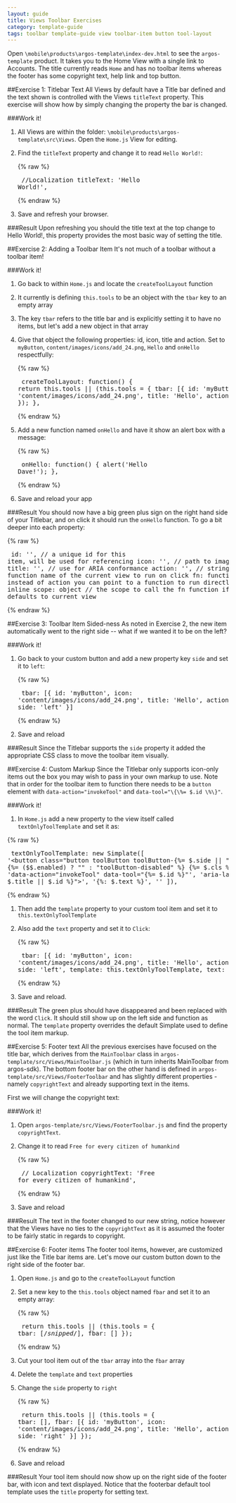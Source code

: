 ```yaml
---
layout: guide
title: Views Toolbar Exercises
category: template-guide
tags: toolbar template-guide view toolbar-item button tool-layout
---
```

Open `\mobile\products\argos-template\index-dev.html` to see the `argos-template` product. It takes you to the Home View with a single link to Accounts. The title currently reads `Home` and has no toolbar items whereas the footer has some copyright text, help link and top button.

##Exercise 1: Titlebar Text
All Views by default have a Title bar defined and the text shown is controlled with the Views `titleText` property. This exercise will show how by simply changing the property the bar is changed.

###Work it!
1. All Views are within the folder: `\mobile\products\argos-template\src\Views`. Open the `Home.js` View for editing.
1. Find the `titleText` property and change it to read `Hello World!`:

    {% raw %}<pre class="brush: js">
//Localization
titleText: 'Hello World!',
    </pre>{% endraw %}

1. Save and refresh your browser.

###Result
Upon refreshing you should the title text at the top change to Hello World!, this property provides the most basic way of setting the title.

##Exercise 2: Adding a Toolbar Item
It's not much of a toolbar without a toolbar item!

###Work it!
1. Go back to within `Home.js` and locate the `createToolLayout` function
1. It currently is defining `this.tools` to be an object with the `tbar` key to an empty array
1. The key `tbar` refers to the title bar and is explicitly setting it to have no items, but let's add a new object in that array
1. Give that object the following properties: id, icon, title and action. Set to `myButton`, `content/images/icons/add_24.png`, `Hello` and `onHello` respectfully:

    {% raw %}<pre class="brush: js">
createToolLayout: function() {
    return this.tools || (this.tools = {
        tbar: [{
            id: 'myButton',
            icon: 'content/images/icons/add_24.png',
            title: 'Hello',
            action: 'onHello'
        }]
    });
},
    </pre>{% endraw %}

1. Add a new function named `onHello` and have it show an alert box with a message:

    {% raw %}<pre class="brush: js">
onHello: function() {
    alert('Hello Dave!');
},
    </pre>{% endraw %}

1. Save and reload your app

###Result
You should now have a big green plus sign on the right hand side of your Titlebar, and on click it should run the `onHello` function. To go a bit deeper into each property:

{% raw %}<pre class="brush: js">
id: '', // a unique id for this item, will be used for referencing
icon: '', // path to image to display
title: '', // use for ARIA conformance
action: '', // string of the function name of the current view to run on click
fn: function, // instead of action you can point to a function to run directly, or define inline
scope: object // the scope to call the fn function if defined, defaults to current view
</pre>{% endraw %}

##Exercise 3: Toolbar Item Sided-ness
As noted in Exercise 2, the new item automatically went to the right side -- what if we wanted it to be on the left?

###Work it!
1. Go back to your custom button and add a new property key `side` and set it to `left`:

    {% raw %}<pre class="brush: js">
tbar: [{
   id: 'myButton',
   icon: 'content/images/icons/add_24.png',
   title: 'Hello',
   action: 'onHello',
   side: 'left'
}]
    </pre>{% endraw %}

1. Save and reload

###Result
Since the Titlebar supports the `side` property it added the appropriate CSS class to move the toolbar item visually.

##Exercise 4: Custom Markup
Since the Titlebar only supports icon-only items out the box you may wish to pass in your own markup to use. Note that in order for the toolbar item to function there needs to be a `button` element with `data-action="invokeTool"` and `data-tool="\{\%= $.id \%\}"`.

###Work it!

1. In `Home.js` add a new property to the view itself called `textOnlyToolTemplate` and set it as:

{% raw %}<pre class="brush: js">
textOnlyToolTemplate: new Simplate([
    '<button class="button toolButton toolButton-{%= $.side || "right" %} {%= ($$.enabled) ? "" : "toolButton-disabled" %} {%= $.cls %}"',
            'data-action="invokeTool" data-tool="{%= $.id %}"',
            'aria-label="{%: $.title || $.id %}">',
        '<span>{%: $.text %}</span>',
    '</button>'
]),
</pre>{% endraw %}

1. Then add the `template` property to your custom tool item and set it to `this.textOnlyToolTemplate`
1. Also add the `text` property and set it to `Click`:

    {% raw %}<pre class="brush: js">
tbar: [{
   id: 'myButton',
   icon: 'content/images/icons/add_24.png',
   title: 'Hello',
   action: 'onHello',
   side: 'left',
   template: this.textOnlyToolTemplate,
   text: 'Click'
}]
    </pre>{% endraw %}

1. Save and reload.

###Result
The green plus should have disappeared and been replaced with the word `Click`. It should still show up on the left side and function as normal. The `template` property overrides the default Simplate used to define the tool item markup.

##Exercise 5: Footer text
All the previous exercises have focused on the title bar, which derives from the `MainToolbar` class in `argos-template/src/Views/MainToolbar.js` (which in turn inherits MainToolbar from argos-sdk). The bottom footer bar on the other hand is defined in `argos-template/src/Views/FooterToolbar` and has slightly different properties - namely `copyrightText` and already supporting text in the items.

First we will change the copyright text:

###Work it!
1. Open `argos-template/src/Views/FooterToolbar.js` and find the property `copyrightText`.
1. Change it to read `Free for every citizen of humankind`

    {% raw %}<pre class="brush: js">
// Localization
copyrightText: 'Free for every citizen of humankind',
    </pre>{% endraw %}

1. Save and reload

###Result
The text in the footer changed to our new string, notice however that the Views have no ties to the `copyrightText` as it is assumed the footer to be fairly static in regards to copyright.

##Exercise 6: Footer items
The footer tool items, however, are customized just like the Title bar items are. Let's move our custom button down to the right side of the footer bar.

1. Open `Home.js` and go to the `createToolLayout` function
1. Set a new key to the `this.tools` object named `fbar` and set it to an empty array:

    {% raw %}<pre class="brush: js">
return this.tools || (this.tools = {
    tbar: [/*snipped*/],
    fbar: []
});
    </pre>{% endraw %}

1. Cut your tool item out of the `tbar` array into the `fbar` array
1. Delete the `template` and `text` properties
1. Change the `side` property to `right`

    {% raw %}<pre class="brush: js">
return this.tools || (this.tools = {
    tbar: [],
    fbar: [{
        id: 'myButton',
        icon: 'content/images/icons/add_24.png',
        title: 'Hello',
        action: 'onHello',
        side: 'right'
    }]
});
    </pre>{% endraw %}

1. Save and reload

###Result
Your tool item should now show up on the right side of the footer bar, with icon and text displayed. Notice that the footerbar default tool template uses the `title` property for setting text.